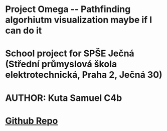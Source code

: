 
# Project Omega -- Pathfinding algorhiutm visualization maybe if I can do it
# School project for SPŠE Ječná (Střední průmyslová škola elektrotechnická, Praha 2, Ječná 30)
# AUTHOR: Kuta Samuel C4b 
# [Github Repo](https://github.com/dantolas/Omega)
